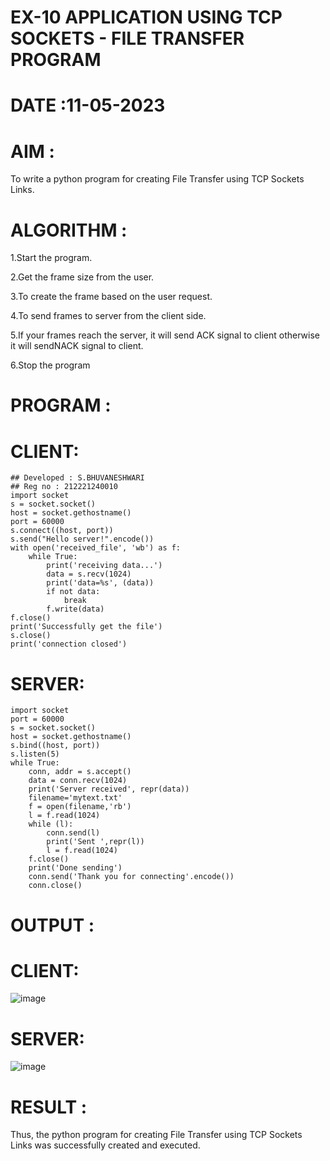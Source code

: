 # EX-10 APPLICATION USING TCP SOCKETS - FILE TRANSFER PROGRAM

# DATE :11-05-2023

# AIM :
To write a python program for creating File Transfer using TCP Sockets Links.

# ALGORITHM :
1.Start the program.

2.Get the frame size from the user.

3.To create the frame based on the user request.

4.To send frames to server from the client side.

5.If your frames reach the server, it will send ACK signal to client otherwise it will sendNACK signal to client.

6.Stop the program

# PROGRAM :
# CLIENT:
```
## Developed : S.BHUVANESHWARI
## Reg no : 212221240010
import socket
s = socket.socket()
host = socket.gethostname()
port = 60000
s.connect((host, port))
s.send("Hello server!".encode())
with open('received_file', 'wb') as f:
    while True:
        print('receiving data...')
        data = s.recv(1024)
        print('data=%s', (data))
        if not data:
            break
        f.write(data)
f.close()
print('Successfully get the file')
s.close()
print('connection closed')
```
# SERVER:
```
import socket
port = 60000
s = socket.socket()
host = socket.gethostname()
s.bind((host, port))
s.listen(5)
while True:
    conn, addr = s.accept()
    data = conn.recv(1024)
    print('Server received', repr(data))
    filename='mytext.txt'
    f = open(filename,'rb')
    l = f.read(1024)
    while (l):
        conn.send(l)
        print('Sent ',repr(l))
        l = f.read(1024)
    f.close()
    print('Done sending')
    conn.send('Thank you for connecting'.encode())
    conn.close()
  ```


# OUTPUT :
# CLIENT:
![image](https://github.com/Bhuvaneshwari-2003/EX-10/assets/94828604/c0bed891-2537-4766-9160-0c69cc884cae)
# SERVER:
![image](https://github.com/Bhuvaneshwari-2003/EX-10/assets/94828604/6d22adc0-27b4-40d7-af66-f5a8981f96ed)

# RESULT :
Thus, the python program for creating File Transfer using TCP Sockets Links was successfully created and executed.

